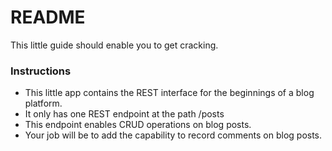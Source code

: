 # README #

This little guide should enable you to get cracking.

### Instructions ###

* This little app contains the REST interface for the beginnings of a blog platform.
* It only has one REST endpoint at the path /posts
* This endpoint enables CRUD operations on blog posts.
* Your job will be to add the capability to record comments on blog posts.